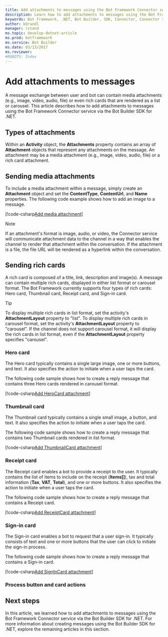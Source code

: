 ```yaml
---
title: Add attachments to messages using the Bot Framework Connector service and .NET | Microsoft Docs
description: Learn how to add attachments to messages using the Bot Framework Connector service via the Bot Builder SDK for .NET.
keywords: Bot Framework, .NET, Bot Builder, SDK, Connector, Connector service, attachment, card, rich card
author: kbrandl
manager: rstand
ms.topic: develop-dotnet-article
ms.prod: botframework
ms.service: Bot Builder
ms.date: 03/13/2017
ms.reviewer:
#ROBOTS: Index
---
```


# Add attachments to messages

A message exchange between user and bot can 
contain media attachments (e.g., image, video, audio, file) 
or even rich cards that are rendered as a list or carousel. 
This article describes how to add attachments to messages using the Bot Framework Connector service via the 
Bot Builder SDK for .NET. 

## Types of attachments

Within an **Activity** object, the **Attachments** property contains an array of **Attachment** objects 
that represent any attachments on the message. 
An attachment may be a media attachment (e.g., image, video, audio, file) or a rich card attachment.

## Sending media attachments

To include a media attachment within a message, 
simply create an **Attachment** object and set the **ContentType**, **ContentUrl**, and **Name** properties. 
The following code example shows how to add an image to a message.

[!code-csharp[Add media attachment](../includes/code/dotnet-add-attachments.cs#addMediaAttachment)]

> [!NOTE]
> If an attachment's format is image, audio, or video, the Connector service will communicate 
> attachment data to the channel in a way that enables the channel to render that attachment within the conversation. 
> If the attachment is a file, the file URL will be rendered as a hyperlink within the conversation.

## Sending rich cards

A rich card is composed of a title, link, description and image(s). 
A message can contain multiple rich cards, displayed in either list format or carousel format.
The Bot Framework currently supports four types of rich cards: Hero card, Thumbnail card, Receipt card, and Sign-in card.

> [!TIP]
> To display multiple rich cards in list format, set the activity's **AttachmentLayout** property to "list". 
> To display multiple rich cards in carousel format, set the activity's **AttachmentLayout** property to "carousel". 
> If the channel does not support carousel format, it will display the rich cards in list format, even if the **AttachmentLayout** property specifies "carousel".

### Hero card

The Hero card typically contains a single large image, one or more buttons, and text. 
It also specifies the action to initiate when a user taps the card. 

The following code sample shows how to create a reply message that contains three Hero cards rendered in carousel format. 

[!code-csharp[Add HeroCard attachment](../includes/code/dotnet-add-attachments.cs#addHeroCardAttachment)]

### Thumbnail card

The Thumbnail card typically contains a single small image, a button, and text. 
It also specifies the action to initiate when a user taps the card. 

The following code sample shows how to create a reply message that contains two Thumbnail cards rendered in list format. 

[!code-csharp[Add ThumbnailCard attachment](../includes/code/dotnet-add-attachments.cs#addThumbnailCardAttachment)]

### Receipt card

The Receipt card enables a bot to provide a receipt to the user. 
It typically contains the list of items to include on the receipt (**Items[]**), 
tax and total information (**Tax**, **VAT**, **Total**), and one or more buttons. 
It also specifies the action to initiate when a user taps the card. 

The following code sample shows how to create a reply message that contains a Receipt card. 

[!code-csharp[Add ReceiptCard attachment](../includes/code/dotnet-add-attachments.cs#addReceiptCardAttachment)]

### Sign-in card

The Sign-in card enables a bot to request that a user sign-in. 
It typically consists of text and one or more buttons that the user can click to initiate the sign-in process. 

The following code sample shows how to create a reply message that contains a Sign-in card.

[!code-csharp[Add SignInCard attachment](../includes/code/dotnet-add-attachments.cs#addSignInCardAttachment)]

### Process button and card actions



## Next steps

In this article, we learned how to add attachments to messages using the Bot Framework Connector service via the 
Bot Builder SDK for .NET. 
For more information about creating messages using the Bot Builder SDK for .NET, 
explore the remaining articles in this section. 